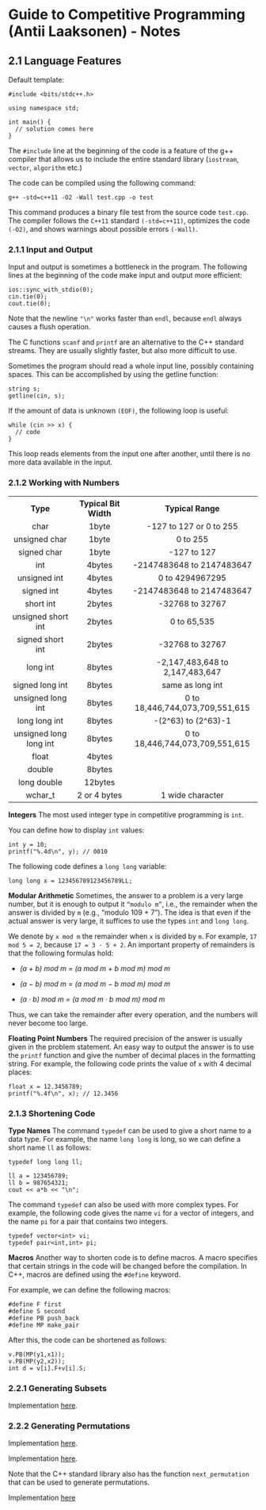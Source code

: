 # Guide to Competitive Programming (Antii Laaksonen) - Notes

## 2.1 Language Features

Default template:

```
#include <bits/stdc++.h>

using namespace std;

int main() {
  // solution comes here
}
```

The `#include` line at the beginning of the code is a feature of the g++ compiler that allows us to include the entire standard library (`iostream`, `vector`, `algorithm` etc.)

The code can be compiled using the following command:

```
g++ -std=c++11 -O2 -Wall test.cpp -o test
```

This command produces a binary file test from the source code `test.cpp`. The compiler follows the `C++11` standard `(-std=c++11)`, optimizes the code `(-O2)`, and shows warnings about possible errors `(-Wall)`.

### 2.1.1 Input and Output

Input and output is sometimes a bottleneck in the program. The following lines at the beginning of the code make input and output more efficient:

```
ios::sync_with_stdio(0);
cin.tie(0);
cout.tie(0);
```

Note that the newline `"\n"` works faster than `endl`, because `endl` always causes a flush operation.

The C functions `scanf` and `printf` are an alternative to the C++ standard streams. They are usually slightly faster, but also more difficult to use.

Sometimes the program should read a whole input line, possibly containing spaces. This can be accomplished by using the getline function:

```
string s;
getline(cin, s);
```

If the amount of data is unknown `(EOF)`, the following loop is useful:

```
while (cin >> x) {
  // code
}
```

This loop reads elements from the input one after another, until there is no more data available in the input.

### 2.1.2 Working with Numbers

<table class="table table-bordered" style="text-align:center;">
<tr>
<th style="text-align:center;">Type</th>
<th style="text-align:center;">Typical Bit Width</th>
<th style="text-align:center;">Typical Range</th>
</tr>
<tr>
<td>char</td>
<td>1byte</td>
<td>-127 to 127 or 0 to 255</td>
</tr>
<tr>
<td>unsigned char</td>
<td>1byte</td>
<td>0 to 255</td>
</tr>
<tr>
<td>signed char</td>
<td>1byte</td>
<td>-127 to 127</td>
</tr>
<tr>
<td>int</td>
<td>4bytes</td>
<td>-2147483648 to 2147483647</td>
</tr>
<tr>
<td>unsigned int</td>
<td>4bytes</td>
<td>0 to 4294967295</td>
</tr>
<tr>
<td>signed int</td>
<td>4bytes</td>
<td>-2147483648 to 2147483647</td>
</tr>
<tr>
<td>short int</td>
<td>2bytes</td>
<td>-32768 to 32767</td>
</tr>
<tr>
<td>unsigned short int</td>
<td>2bytes</td>
<td>0 to 65,535</td>
</tr>
<tr>
<td>signed short int</td>
<td>2bytes</td>
<td>-32768 to 32767</td>
</tr>
<tr>
<td>long int</td>
<td>8bytes</td>
<td>-2,147,483,648 to 2,147,483,647</td>
</tr>
<tr>
<td>signed long int</td>
<td>8bytes</td>
<td>same as long int</td>
</tr>
<tr>
<td>unsigned long int</td>
<td>8bytes</td>
<td>0 to 18,446,744,073,709,551,615</td>
</tr>
<tr>
<td>long long int</td>
<td>8bytes</td>
<td>-(2^63) to (2^63)-1</td>
</tr>
<tr>
<td>unsigned long long int</td>
<td>8bytes</td>
<td>0 to 18,446,744,073,709,551,615</td>
</tr>
<tr>
<td>float</td>
<td>4bytes</td>
<td></td>
</tr>
<tr>
<td>double</td>
<td>8bytes</td>
<td></td>
</tr>
<tr>
<td>long double</td>
<td>12bytes</td>
<td></td>
</tr>
<tr>
<td>wchar_t</td>
<td>2 or 4 bytes</td>
<td>1 wide character</td>
</tr>
</table>

**Integers** The most used integer type in competitive programming is `int`.

You can define how to display `int` values:

```
int y = 10;
printf("%.4d\n", y); // 0010
```

The following code defines a `long long` variable:

```
long long x = 123456789123456789LL;
```

**Modular Arithmetic** Sometimes, the answer to a problem is a very large number, but it is enough to output it `“modulo m”`, i.e., the remainder when the answer is divided by `m` (e.g., “modulo 109 + 7”). The idea is that even if the actual answer is very large, it suffices to use the types `int` and `long long`.

We denote by `x mod m` the remainder when `x` is divided by `m`. For example, `17 mod 5 = 2`, because `17 = 3 · 5 + 2`. An important property of remainders is that the following formulas hold:

- _(a + b) mod m = (a mod m + b mod m) mod m_

- _(a − b) mod m = (a mod m − b mod m) mod m_

- _(a · b) mod m = (a mod m · b mod m) mod m_

Thus, we can take the remainder after every operation, and the numbers will never become too large.

**Floating Point Numbers** The required precision of the answer is usually given in the problem statement. An easy way to output the answer is to use the `printf` function and give the number of decimal places in the formatting string. For example, the following code prints the value of `x` with 4 decimal places:

```
float x = 12.3456789;
printf("%.4f\n", x); // 12.3456
```

### 2.1.3 Shortening Code

**Type Names** The command `typedef` can be used to give a short name to a data type. For example, the name `long long` is long, so we can define a short name `ll` as follows:

```
typedef long long ll;

ll a = 123456789;
ll b = 987654321;
cout << a*b << "\n";
```

The command `typedef` can also be used with more complex types. For example, the following code gives the name `vi` for a vector of integers, and the name `pi` for a pair that contains two integers.

```
typedef vector<int> vi;
typedef pair<int,int> pi;
```

**Macros** Another way to shorten code is to define macros. A macro specifies that certain strings in the code will be changed before the compilation. In C++, macros are defined using the `#define` keyword.

For example, we can define the following macros:

```
#define F first
#define S second
#define PB push_back
#define MP make_pair
```

After this, the code can be shortened as follows:

```
v.PB(MP(y1,x1));
v.PB(MP(y2,x2));
int d = v[i].F+v[i].S;
```

### 2.2.1 Generating Subsets

Implementation [here](2_2_1_subsets.cpp).

### 2.2.2 Generating Permutations

Implementation [here](2_2_2_permutations.cpp).

Implementation [here](2_2_2_permutations.cpp).

Note that the C++ standard library also has the function `next_permutation` that can be used to generate permutations.

Implementation [here](2_2_2_permutations_std.cpp)

